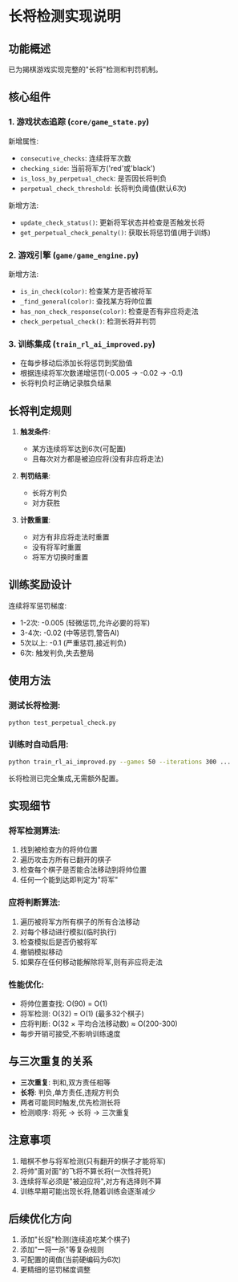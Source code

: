 # 长将检测实现说明

## 功能概述

已为揭棋游戏实现完整的"长将"检测和判罚机制。

## 核心组件

### 1. 游戏状态追踪 (`core/game_state.py`)

新增属性:
- `consecutive_checks`: 连续将军次数
- `checking_side`: 当前将军方('red'或'black')
- `is_loss_by_perpetual_check`: 是否因长将判负
- `perpetual_check_threshold`: 长将判负阈值(默认6次)

新增方法:
- `update_check_status()`: 更新将军状态并检查是否触发长将
- `get_perpetual_check_penalty()`: 获取长将惩罚值(用于训练)

### 2. 游戏引擎 (`game/game_engine.py`)

新增方法:
- `is_in_check(color)`: 检查某方是否被将军
- `_find_general(color)`: 查找某方将帅位置
- `has_non_check_response(color)`: 检查是否有非应将走法
- `check_perpetual_check()`: 检测长将并判罚

### 3. 训练集成 (`train_rl_ai_improved.py`)

- 在每步移动后添加长将惩罚到奖励值
- 根据连续将军次数递增惩罚(-0.005 → -0.02 → -0.1)
- 长将判负时正确记录胜负结果

## 长将判定规则

1. **触发条件**:
   - 某方连续将军达到6次(可配置)
   - 且每次对方都是被迫应将(没有非应将走法)

2. **判罚结果**:
   - 长将方判负
   - 对方获胜

3. **计数重置**:
   - 对方有非应将走法时重置
   - 没有将军时重置
   - 将军方切换时重置

## 训练奖励设计

连续将军惩罚梯度:
- 1-2次: -0.005 (轻微惩罚,允许必要的将军)
- 3-4次: -0.02 (中等惩罚,警告AI)
- 5次以上: -0.1 (严重惩罚,接近判负)
- 6次: 触发判负,失去整局

## 使用方法

### 测试长将检测:
```bash
python test_perpetual_check.py
```

### 训练时自动启用:
```bash
python train_rl_ai_improved.py --games 50 --iterations 300 ...
```

长将检测已完全集成,无需额外配置。

## 实现细节

### 将军检测算法:
1. 找到被检查方的将帅位置
2. 遍历攻击方所有已翻开的棋子
3. 检查每个棋子是否能合法移动到将帅位置
4. 任何一个能到达即判定为"将军"

### 应将判断算法:
1. 遍历被将军方所有棋子的所有合法移动
2. 对每个移动进行模拟(临时执行)
3. 检查模拟后是否仍被将军
4. 撤销模拟移动
5. 如果存在任何移动能解除将军,则有非应将走法

### 性能优化:
- 将帅位置查找: O(90) = O(1)
- 将军检测: O(32) = O(1) (最多32个棋子)
- 应将判断: O(32 × 平均合法移动数) ≈ O(200-300)
- 每步开销可接受,不影响训练速度

## 与三次重复的关系

- **三次重复**: 判和,双方责任相等
- **长将**: 判负,单方责任,违规方判负
- 两者可能同时触发,优先检测长将
- 检测顺序: 将死 → 长将 → 三次重复

## 注意事项

1. 暗棋不参与将军检测(只有翻开的棋子才能将军)
2. 将帅"面对面"的飞将不算长将(一次性将死)
3. 连续将军必须是"被迫应将",对方有选择则不算
4. 训练早期可能出现长将,随着训练会逐渐减少

## 后续优化方向

1. 添加"长捉"检测(连续追吃某个棋子)
2. 添加"一将一杀"等复杂规则
3. 可配置的阈值(当前硬编码为6次)
4. 更精细的惩罚梯度调整
